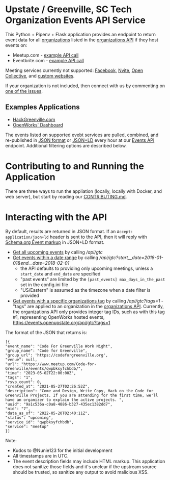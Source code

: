 # Upstate / Greenville, SC Tech Organization Events API Service

This Python + Pipenv + Flask application provides an endpoint to return event data for all [organizations](https://data.openupstate.org/organizations) listed in the [organizations API](https://github.com/codeforgreenville/OpenData/blob/master/ORGANIZATIONS_API.md) if they host events on:

* Meetup.com - [example API call](https://github.com/codeforgreenville/upstate_tech_cal_service/issues/3#issuecomment-802219986)
* Eventbrite.com - [example API call](https://github.com/codeforgreenville/upstate_tech_cal_service/issues/4#issuecomment-802212633)

Meeting services currently not supported: [Facebook](https://github.com/codeforgreenville/upstate_tech_cal_service/issues/5), [Nvite](https://github.com/codeforgreenville/upstate_tech_cal_service/issues/6), [Open Collective](https://github.com/codeforgreenville/upstate_tech_cal_service/issues/2), and [custom websites](https://github.com/codeforgreenville/upstate_tech_cal_service/issues/7).

If your organization is not included, then connect with us by commenting on [one of the issues](https://github.com/codeforgreenville/upstate_tech_cal_service/issues).

## Examples Applications

* [HackGreenville.com](https://hackgreenville.com/events)
* [OpenWorks' Dashboard](https://joinopenworks.com/dashboard/meetups.php)

The events listed on supported evebt services are pulled, combined, and re-published in [JSON format](https://www.json.org/json-en.html) or [JSON+LD](https://json-ld.org/) every hour at our [Events API](https://events.openupstate.org/api/gtc) endpoint.  Additional filtering options are described below.

# Contributing to and Running the Application

There are three ways to run the appliation (locally, locally with Docker, and web server), but start by reading our [CONTRIBUTING.md](https://github.com/codeforgreenville/upstate_tech_cal_service/blob/master/deploy_notes_docker.md).

# Interacting with the API
By default, results are returned in JSON format.  If an `Accept: application/json+ld` header is sent to the API, then it will reply with [Schema.org Event markup](https://schema.org/Event) in JSON+LD format.

* [Get all upcoming events](https://events.openupstate.org/api/gtc) by calling _/api/gtc_
* [Get events within a date range](https://events.openupstate.org/api/gtc?start_date=2018-01-01&end_date=2018-02-01) by calling _/api/gtc?start__date=2018-01-01&end__date=2018-02-01_
    * the API defaults to providing only upcoming meetings, unless a `start_date` and `end_date` are specified
    * "past events" are limited by the `[past_events] max_days_in_the_past` set in the config.ini file
    * "US/Eastern" is assumed as the timezone when a date filter is provided
* [Get events with a specific organizations tag](https://events.openupstate.org/api/gtc?tags=1) by calling _/api/gtc?tags=1_ - "tags" are applied to an organization in the [organizations API](https://github.com/codeforgreenville/OpenData/issues/17).  Currently, the organizations API only provides integer tag IDs, such as with this tag #1, representing OpenWorks hosted events, https://events.openupstate.org/api/gtc?tags=1


The format of the JSON that returns is:

    [{
    "event_name": "Code For Greenville Work Night",
    "group_name": "Code for Greenville",
    "group_url": 'https://codeforgreenville.org',
    "venue": null,
    "url": "https://www.meetup.com/Code-for-Greenville/events/qwpbksyfchbdb/",
    "time": "2023-05-02T22:00:00Z",
    "tags": "1",
    "rsvp_count": 0,
    "created_at": "2021-05-27T02:26:52Z",
    "description": "Come and Design, Write Copy, Hack on the Code for Greenville Projects. If you are attending for the first time, we'll have an organizer to explain the active projects. ",
    "uuid": "9a1c536a-c0a8-4886-b327-435ec1382dd7",
    "nid": "7",
    "data_as_of": "2022-05-20T02:40:11Z",
    "status": "upcoming",
    "service_id": "qwpbksyfchbdb",
    "service": "meetup"
    }]

Note:
* Kudos to @Nunie123 for the initial development
* All timestamps are in UTC.  
* The event description fields may include HTML markup.  This application does not sanitize those fields and it's unclear if the upstream source should be trusted, so sanitize any output to avoid malicious XSS.
